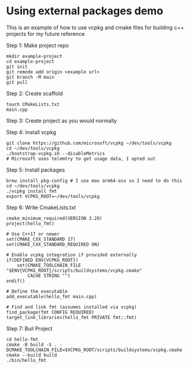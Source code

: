 # Using external packages demo

This is an example of how to use vcpkg and cmake files for building c++ projects
for my future reference

Step 1: Make project repo
```
mkdir example-project
cd example-project
git init
git remode add origin <example url>
git branch -M main
git pull
```

Step 2: Create scaffold
```
touch CMakeLists.txt
main.cpp
```

Step 3: Create project as you would normally

Step 4: Install vcpkg
```
git clone https://github.com/microsoft/vcpkg ~/dev/tools/vcpkg
cd ~/dev/tools/vcpkg
./bootstrap-vcpkg.sh --disableMetrics
# Microsoft uses telemtry to get usage data, I opted out
```

Step 5: Install packages
```
brew install pkg-config # I use max arm64-osx so I need to do this
cd ~/dev/tools/vcpkg
./vcpkg install fmt
export VCPKG_ROOT=~/dev/tools/vcpkg
```

Step 6: Write CmakeLists.txt
```
cmake_minimum_required(VERSION 3.20)
project(hello_fmt)

# Use C++17 or newer
set(CMAKE_CXX_STANDARD 17)
set(CMAKE_CXX_STANDARD_REQUIRED ON)

# Enable vcpkg integration if provided externally
if(DEFINED ENV{VCPKG_ROOT})
    set(CMAKE_TOOLCHAIN_FILE "$ENV{VCPKG_ROOT}/scripts/buildsystems/vcpkg.cmake"
        CACHE STRING "")
endif()

# Define the executable
add_executable(hello_fmt main.cpp)

# Find and link fmt (assumes installed via vcpkg)
find_package(fmt CONFIG REQUIRED)
target_link_libraries(hello_fmt PRIVATE fmt::fmt)
```

Step 7: Buil Project
```
cd hello-fmt
cmake -B build -S . -DCMAKE_TOOLCHAIN_FILE=$VCPKG_ROOT/scripts/buildsystems/vcpkg.cmake
cmake --build build
./bin/hello_fmt
```